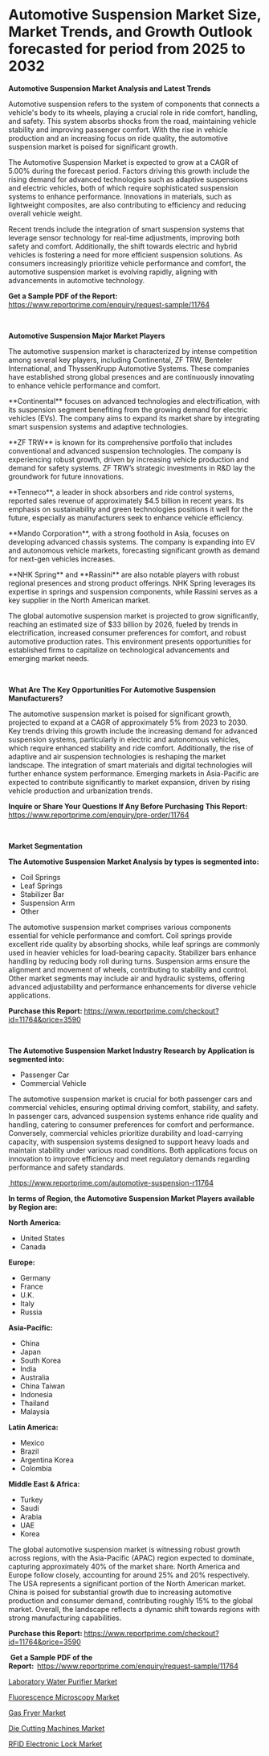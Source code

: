 <p><h1>Automotive Suspension Market Size, Market Trends, and Growth Outlook forecasted for period from 2025 to 2032</h1></p><p><strong>Automotive Suspension Market Analysis and Latest Trends</strong></p>
<p><p>Automotive suspension refers to the system of components that connects a vehicle's body to its wheels, playing a crucial role in ride comfort, handling, and safety. This system absorbs shocks from the road, maintaining vehicle stability and improving passenger comfort. With the rise in vehicle production and an increasing focus on ride quality, the automotive suspension market is poised for significant growth.</p><p>The Automotive Suspension Market is expected to grow at a CAGR of 5.00% during the forecast period. Factors driving this growth include the rising demand for advanced technologies such as adaptive suspensions and electric vehicles, both of which require sophisticated suspension systems to enhance performance. Innovations in materials, such as lightweight composites, are also contributing to efficiency and reducing overall vehicle weight.</p><p>Recent trends include the integration of smart suspension systems that leverage sensor technology for real-time adjustments, improving both safety and comfort. Additionally, the shift towards electric and hybrid vehicles is fostering a need for more efficient suspension solutions. As consumers increasingly prioritize vehicle performance and comfort, the automotive suspension market is evolving rapidly, aligning with advancements in automotive technology.</p></p>
<p><strong>Get a Sample PDF of the Report:&nbsp;</strong> <a href="https://www.reportprime.com/enquiry/request-sample/11764?utm_campaign=3346&utm_medium=2&utm_source=Github&utm_content=ia&utm_term=17032025&utm_id=automotive-suspension">https://www.reportprime.com/enquiry/request-sample/11764</a></p>
<p>&nbsp;</p>
<p><strong>Automotive Suspension Major Market Players</strong></p>
<p><p>The automotive suspension market is characterized by intense competition among several key players, including Continental, ZF TRW, Benteler International, and ThyssenKrupp Automotive Systems. These companies have established strong global presences and are continuously innovating to enhance vehicle performance and comfort.</p><p>**Continental** focuses on advanced technologies and electrification, with its suspension segment benefiting from the growing demand for electric vehicles (EVs). The company aims to expand its market share by integrating smart suspension systems and adaptive technologies.</p><p>**ZF TRW** is known for its comprehensive portfolio that includes conventional and advanced suspension technologies. The company is experiencing robust growth, driven by increasing vehicle production and demand for safety systems. ZF TRW’s strategic investments in R&D lay the groundwork for future innovations.</p><p>**Tenneco**, a leader in shock absorbers and ride control systems, reported sales revenue of approximately $4.5 billion in recent years. Its emphasis on sustainability and green technologies positions it well for the future, especially as manufacturers seek to enhance vehicle efficiency.</p><p>**Mando Corporation**, with a strong foothold in Asia, focuses on developing advanced chassis systems. The company is expanding into EV and autonomous vehicle markets, forecasting significant growth as demand for next-gen vehicles increases.</p><p>**NHK Spring** and **Rassini** are also notable players with robust regional presences and strong product offerings. NHK Spring leverages its expertise in springs and suspension components, while Rassini serves as a key supplier in the North American market.</p><p>The global automotive suspension market is projected to grow significantly, reaching an estimated size of $33 billion by 2026, fueled by trends in electrification, increased consumer preferences for comfort, and robust automotive production rates. This environment presents opportunities for established firms to capitalize on technological advancements and emerging market needs.</p></p>
<p>&nbsp;</p>
<p><strong>What Are The Key Opportunities For Automotive Suspension Manufacturers?</strong></p>
<p><p>The automotive suspension market is poised for significant growth, projected to expand at a CAGR of approximately 5% from 2023 to 2030. Key trends driving this growth include the increasing demand for advanced suspension systems, particularly in electric and autonomous vehicles, which require enhanced stability and ride comfort. Additionally, the rise of adaptive and air suspension technologies is reshaping the market landscape. The integration of smart materials and digital technologies will further enhance system performance. Emerging markets in Asia-Pacific are expected to contribute significantly to market expansion, driven by rising vehicle production and urbanization trends.</p></p>
<p><strong>Inquire or Share Your Questions If Any Before Purchasing This Report:</strong> <a href="https://www.reportprime.com/enquiry/pre-order/11764?utm_campaign=3346&utm_medium=2&utm_source=Github&utm_content=ia&utm_term=17032025&utm_id=automotive-suspension">https://www.reportprime.com/enquiry/pre-order/11764</a></p>
<p>&nbsp;</p>
<p><strong>Market Segmentation</strong></p>
<p><strong>The Automotive Suspension Market Analysis by types is segmented into:</strong></p>
<p><ul><li>Coil Springs</li><li>Leaf Springs</li><li>Stabilizer Bar</li><li>Suspension Arm</li><li>Other</li></ul></p>
<p><p>The automotive suspension market comprises various components essential for vehicle performance and comfort. Coil springs provide excellent ride quality by absorbing shocks, while leaf springs are commonly used in heavier vehicles for load-bearing capacity. Stabilizer bars enhance handling by reducing body roll during turns. Suspension arms ensure the alignment and movement of wheels, contributing to stability and control. Other market segments may include air and hydraulic systems, offering advanced adjustability and performance enhancements for diverse vehicle applications.</p></p>
<p><strong>Purchase this Report:&nbsp;</strong><a href="https://www.reportprime.com/checkout?id=11764&price=3590&utm_campaign=3346&utm_medium=2&utm_source=Github&utm_content=ia&utm_term=17032025&utm_id=automotive-suspension">https://www.reportprime.com/checkout?id=11764&price=3590</a></p>
<p>&nbsp;</p>
<p><strong>The Automotive Suspension Market Industry Research by Application is segmented into:</strong></p>
<p><ul><li>Passenger Car</li><li>Commercial Vehicle</li></ul></p>
<p><p>The automotive suspension market is crucial for both passenger cars and commercial vehicles, ensuring optimal driving comfort, stability, and safety. In passenger cars, advanced suspension systems enhance ride quality and handling, catering to consumer preferences for comfort and performance. Conversely, commercial vehicles prioritize durability and load-carrying capacity, with suspension systems designed to support heavy loads and maintain stability under various road conditions. Both applications focus on innovation to improve efficiency and meet regulatory demands regarding performance and safety standards.</p></p>
<p><a href="https://www.reportprime.com/automotive-suspension-r11764?utm_campaign=3346&utm_medium=2&utm_source=Github&utm_content=ia&utm_term=17032025&utm_id=automotive-suspension">&nbsp;https://www.reportprime.com/automotive-suspension-r11764</a></p>
<p><strong>In terms of Region, the Automotive Suspension Market Players available by Region are:</strong></p>
<p>
    <p> <strong> North America: </strong>
        <ul>
            <li>United States</li>
            <li>Canada</li>
        </ul>
        </p> 
    <p> <strong> Europe: </strong>
        <ul>
            <li>Germany</li>
            <li>France</li>
            <li>U.K.</li>
            <li>Italy</li>
            <li>Russia</li>
        </ul>
        </p> 
    <p> <strong> Asia-Pacific: </strong>
        <ul>
            <li>China</li>
            <li>Japan</li>
            <li>South Korea</li>
            <li>India</li>
            <li>Australia</li>
            <li>China Taiwan</li>
            <li>Indonesia</li>
            <li>Thailand</li>
            <li>Malaysia</li>
        </ul>
        </p> 
    <p> <strong> Latin America: </strong>
        <ul>
            <li>Mexico</li>
            <li>Brazil</li>
            <li>Argentina Korea</li>
            <li>Colombia</li>
        </ul>
        </p> 
    <p> <strong> Middle East & Africa: </strong>
        <ul>
            <li>Turkey</li>
            <li>Saudi</li>
            <li>Arabia</li>
            <li>UAE</li>
            <li>Korea</li>
        </ul>
    </p>
    </p>
<p><p>The global automotive suspension market is witnessing robust growth across regions, with the Asia-Pacific (APAC) region expected to dominate, capturing approximately 40% of the market share. North America and Europe follow closely, accounting for around 25% and 20% respectively. The USA represents a significant portion of the North American market. China is poised for substantial growth due to increasing automotive production and consumer demand, contributing roughly 15% to the global market. Overall, the landscape reflects a dynamic shift towards regions with strong manufacturing capabilities.</p></p>
<p><strong>Purchase this Report: </strong><a href="https://www.reportprime.com/checkout?id=11764&price=3590&utm_campaign=3346&utm_medium=2&utm_source=Github&utm_content=ia&utm_term=17032025&utm_id=automotive-suspension">https://www.reportprime.com/checkout?id=11764&price=3590</a></p>
<p>&nbsp;<strong>Get a Sample PDF of the Report:&nbsp;&nbsp;</strong><a href="https://www.reportprime.com/enquiry/request-sample/11764?utm_campaign=3346&utm_medium=2&utm_source=Github&utm_content=ia&utm_term=17032025&utm_id=automotive-suspension">https://www.reportprime.com/enquiry/request-sample/11764</a></p>
<p><strong></strong></p>
<p><p><a href="https://www.linkedin.com/pulse/global-laboratory-water-purifier-market-trends-forecasts-strategic-3qile?utm_campaign=3346&utm_medium=2&utm_source=Github&utm_content=ia&utm_term=17032025&utm_id=automotive-suspension">Laboratory Water Purifier Market</a></p><p><a href="https://www.linkedin.com/pulse/fluorescence-microscopy-market-size-projected-grow-pebfe?utm_campaign=3346&utm_medium=2&utm_source=Github&utm_content=ia&utm_term=17032025&utm_id=automotive-suspension">Fluorescence Microscopy Market</a></p><p><a href="https://www.linkedin.com/pulse/detailed-gas-fryer-market-analysis-2025-2032-size-share-trends-xnrsf?utm_campaign=3346&utm_medium=2&utm_source=Github&utm_content=ia&utm_term=17032025&utm_id=automotive-suspension">Gas Fryer Market</a></p><p><a href="https://www.linkedin.com/pulse/immense-growth-die-cutting-machines-market-projected-effie?utm_campaign=3346&utm_medium=2&utm_source=Github&utm_content=ia&utm_term=17032025&utm_id=automotive-suspension">Die Cutting Machines Market</a></p><p><a href="https://www.linkedin.com/pulse/rfid-electronic-lock-market-analysis-application-sale-volume-mrgsf?utm_campaign=3346&utm_medium=2&utm_source=Github&utm_content=ia&utm_term=17032025&utm_id=automotive-suspension">RFID Electronic Lock Market</a></p></p>